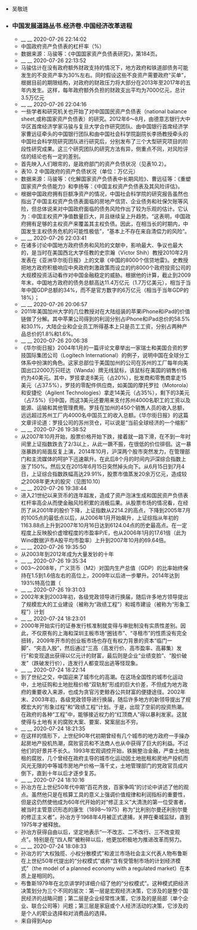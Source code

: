 - 吴敬琏
- ### 中国发展道路丛书.经济卷.中国经济改革进程
    - __ __ 2020-07-26 22:14:02
    - 中国政府资产负债表的杠杆率（%）
    - 数据来源：马骏等：《中国国家资产负债表研究》，第184页。
    - __ __ 2020-07-26 22:13:52
    - 马骏估计在没有政府额外财政支持的情况下，地方政府和铁道部债务可能发生的不良资产率为30%左右。同时假设这些不良资产需要政府“买单”，根据目前的期限结构，对政府的财政压力将大部分在2013年至2017年的五年内发生。这样，每年政府额外负担的财政支出平均为7000亿元，总计3.5万亿元
    - __ __ 2020-07-26 22:04:16
    - 一些学者和研究机关也开始了对中国国民资产负债表（national balance sheet,或称国家资产负债表）的研究。2012年6～8月，由德意志银行大中华区首席经济学家马骏与复旦大学合作研究团队、由中国银行首席经济学家曹远征牵头的中国银行团队和由中国社会科学院副院长李扬教授牵头的中国社会科学院研究团队进行研究后，分别发布了三个大型研究项目的阶段性研究成果。这三个研究团队的研究方法有异，侧重点不同，对风险评估的结论也有一定的差别。
    - 首先映入人们眼帘的，是政府部门的资产负债状况（见表10.2）。
    - 表10. 2 中国政府的资产负债状况（单位：万亿元）
    - 数据来源：马骏等：《化解国家资产负债表中长期风险》、曹远征等：《重塑国家资产负债能力》和李扬等：《中国主权资产负债表及其风险评估》。
    - 根据中国政府拥有巨额净资产的情况，中国社会科学院的研究报告虽然也指出了中国主权资产负债表面临的房地产信贷、企业债务和社保欠账等风险，但总体说来对中国政府面临的债务风险作出了较为乐观的估计。它认为：中国主权资产净值数量巨大，并且继续呈上升趋势。“这表明，中国政府拥有足够的主权资产来覆盖其主权负债。因此，在相当长的时期内，中国发生主权债务危机的可能性极低”，“基本上不存在来自清偿力的风险”。
    - __ __ 2020-07-26 22:03:41
    - 在诸多讨论中国地方政府债务和风险的文献中，影响最大、争议也最大的，是当时在美国西北大学任教的史宗瀚（Victor Shih）教授2010年2月发表在《亚洲华尔街日报》上的文章《中国的8000个信贷地雷》。史教授把地方政府积极响应中央政府刺激政策而设立的约8000个政府投资公司的大规模投资活动看作对中国金融稳定的威胁。根据他的计算，截止到2009年末，中国地方政府的债务总额高达11.4万亿元（1.7万亿美元），相当于当年中国GDP总额的34%，而不是官方数字的6万亿元（相当于当年GDP的18%）；
    - __ __ 2020-07-26 20:06:57
    - 2011年美国加州大学的几位教授对在大陆组装的苹果iPhone和iPad的价值链做了分解。其中苹果公司得到的利润分别占iPhone和iPad总价的58.5%和30.1%，大陆企业和企业员工所得基本上只是员工工资，分别占两种产品总价的1.8%和1.6%。
    - __ __ 2020-07-26 20:06:38
    - 《华尔街日报》2004年1月的一篇评论文章举出一家瑞士和美国合资的罗技国际集团公司（Logitech International）的例子，说明中国在全球分工体系中扮演的角色。这家总部位于美国加州的公司在苏州的工厂每年向美国出口2000万只旺达（Wanda）牌无线鼠标，该鼠标在美国的销售价格约为40美元。其中，罗技拿走8美元（占20%），批发商和零售商拿走15美元（占37.5%），罗技的零配件供应商，如美国的摩托罗拉（Motorola）和安捷伦（Agilent Technologies）拿走14美元（占35%），剩下的3美元（占7.5%）归中国，而这3美元还要用来支付苏州4000名职工的工资以及能源、运输和其他管理费用。罗技在加州的450个销售人员的收入总额，远远超过苏州工厂内4000名中国员工的收入总额。《华尔街日报》的这篇文章评论道：罗技公司的苏州货仓，可以说是“当前全球经济的一个缩影”
    - __ __ 2020-07-26 19:38:52
    - 从2007年10月开始，股票价格开始下跌，接着就一路下滑，在不到一年时间里上证指数跌去了2/3以上，从此一蹶不振，在很低的价位徘徊。这一暴涨暴跌的局面反复上演，2014年10月，沪深两个股市突然发力，在管理部门和主流媒体的呵护下迅速飙升。在此后8个月的时间内沪深综合指数上涨了150%。然后又在2015年6月15日突然掉头向下。从6月15日到7月4日，上证综合指数跌幅高达29.91%，股票市值蒸发20余万亿元，造成较之2008年更大的股灾（见图10.10）
    - __ __ 2020-07-26 19:38:44
    - 进入21世纪以来货币的连年超发，造成了资产泡沫生成和国民资产负债表杠杆率高企从而使金融风险积累的消极后果。从股票市场的情况看，在经历了从2001年的股价下降，上证指数从2214.2的高点，下降到2005年7月的1005点的最低点以后，从2006年1月开始飙升，上证综指从年初的1163.88点上升到2007年10月16日达到6124.04点的历史最高点。在一定程度上反映股价虚增程度的市盈率P/E，也从2006年1月的17.61倍（此为Wind数据沪市A股平均市盈率）上升到2007年10月的69.64倍。
    - __ __ 2020-07-26 19:35:50
    - 从2003年到2012年成为大量发钞的十年
    - __ __ 2020-07-26 19:35:34
    - 003～2008年，广义货币（M2）对国内生产总值（GDP）的比率始终保持在1.5到1.6倍左右的高位上，2009年以后进一步攀升。2014年达到193%特高位置（
    - __ __ 2020-07-26 19:31:03
    - 2002年末到2003年初，各级党政领导进行换届，随后许多地方领导提出了规模宏大的工业建设（被称为“政绩工程”）和城市建设（被称为“形象工程”）计划
    - __ __ 2020-07-24 18:23:01
    - 2000年开始实行的证券发行核准制就变得与审批制没有实质性差别。因此，不仅原有的上海和深圳主板市场“圈钱市”、“寻租市”的性质没有完全扭转，2009年开市的创业板市场也存在有权力背景的资本“临门一脚”、“突击入股”，然后通过“三高（高发行价、高市盈率、高募集）发行”和变现退出获得以亿元计的财富，最后则是企业“业绩变脸”、“股价破发”（跌破发行价），连发行人都变现出逃等怪现象。
    - __ __ 2020-07-24 18:22:14
    - 到了世纪之交，中国迎来了城市化的高潮。在这场全国性的城市化运动中，土地征购和土地批租价格“双轨制”形成的巨大价差，不但成为地方政府的重要收入来源，也成为贪官污吏鲸吞公共财富的便捷途径。2002年末、2003年初，各级党政领导进行换届，随后许多地方的新领导提出了规模宏大的“形象过程”和“政绩工程”计划。于是，出现了空前的投资热潮。在政府的各种“工程”中，能够接近权力的“红顶商人”得以暴利发家。这就使得与土地有关的腐败大案、要案、窝案层出不穷。
    - __ __ 2020-07-24 18:21:35
    - 在这样的情形下，上世纪90年代初期曾经有几个城市的地方政府一手操办起房地产投机热潮，腐败官员和不法商人也从中获得了巨大的利益。不过他们的好景并不长久。1993年宏观调控开始，铁腕整治金融，严查土地批租的腐败，几个曾经在政府主导的城市化运动因土地批租和房地产投机而风光无限的中等城市房地产价格一落千丈，土地管理部门的党政官员成片倒下，直到十年以后才逐步复苏。
    - __ __ 2020-07-24 18:10:16
    - 孙冶方在上世纪50年代中期“百花齐放，百家争鸣”的讨论中讲述了他的观点。虽然他只是在核算工具的意义上强调价值规律和利润指标的重要性，但是这仍然使他成为60年代开始的对“修正主义”大清洗的第一位受害者，被当时主管意识形态的康生（1898～1975）称为“比利别尔曼还利别尔曼的修正主义者”。孙冶方于1968年4月被正式逮捕，关押在秦城监狱，直到1975年才被释放。
    - 孙冶方获得自由以后，坚定地表示“一不改志、二不改行、三不改变观点”。特别是在“四人帮”被粉碎以后，他更加积极地为推进改革而努力。
    - __ __ 2020-07-24 18:08:33
    - 孙冶方的“大权独揽、小权分散模式”和波兰市场社会主义代表人物布鲁斯在上世纪50年代提出的“分权模式”或称“含有受管制市场的计划经济模式”（the model of a planned economy with a regulated market）在本质上是相同的。
    - 布鲁斯1979年在北京讲学时详细介绍了他的“分权模式”。这种模式把经济决策划分为三个不同的层次：第一层是宏观经济决策，它涉及的是整个国民经济的战略问题；第二层是企业经常性决策，它涉及的是局部（单个企业、联合公司等）问题；第三层是家庭或个人经济活动的决策，它涉及的是个人的职业选择和对消费品的选择。
    - 来自得到App
